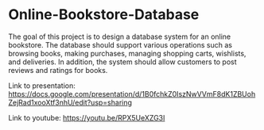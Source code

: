 # Online-Bookstore-Database

The goal of this project is to design a database system for an online bookstore. The database should support various operations such as browsing books, making purchases, managing shopping carts, wishlists, and deliveries. In addition, the system should allow customers to post reviews and ratings for books.


Link to presentation: https://docs.google.com/presentation/d/1B0fchkZ0IszNwVVmF8dK1ZBUohZejRad1xooXtf3nhU/edit?usp=sharing

Link to youtube: https://youtu.be/RPX5UeXZG3I
